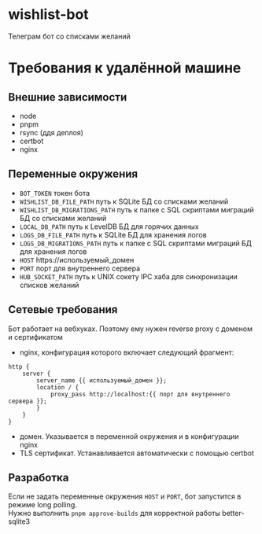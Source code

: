 # wishlist-bot
Телеграм бот со списками желаний

# Требования к удалённой машине
## Внешние зависимости
- node
- pnpm
- rsync (ддя деплоя)
- certbot
- nginx

## Переменные окружения
- `BOT_TOKEN` токен бота
- `WISHLIST_DB_FILE_PATH` путь к SQLite БД со списками желаний
- `WISHLIST_DB_MIGRATIONS_PATH` путь к папке с SQL скриптами миграций БД со списками желаний
- `LOCAL_DB_PATH` путь к LevelDB БД для горячих данных
- `LOGS_DB_FILE_PATH` путь к SQLite БД для хранения логов
- `LOGS_DB_MIGRATIONS_PATH` путь к папке с SQL скриптами миграций БД для хранения логов
- `HOST` https://используемый_домен
- `PORT` порт для внутреннего сервера
- `HUB_SOCKET_PATH` путь к UNIX сокету IPC хаба для синхронизации списков желаний

## Сетевые требования
Бот работает на вебхуках. Поэтому ему нужен reverse proxy с доменом и сертификатом
- nginx, конфигурация которого включает следующий фрагмент:
```nginx
http {
    server {
        server_name {{ используемый_домен }};
        location / {
            proxy_pass http://localhost:{{ порт для внутреннего сервера }};
        }
    }
}
```
- домен. Указывается в переменной окружения и в конфигурации nginx
- TLS сертификат. Устанавливается автоматически с помощью certbot

## Разработка
Если не задать переменные окружения `HOST` и `PORT`, бот запустится в режиме long polling.  
Нужно выполнить `pnpm approve-builds` для корректной работы better-sqlite3
